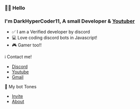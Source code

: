 ### 👋🏻 Hello
### I'm DarkHyperCoder11, A small Developer & [Youtuber](https://www.youtube.com/channel/UCXJiIUbtX2H0im7D5RrBBlg) 
* ✅ I am a Verified developer by discord
* 💻 Love coding discord bots in Javascript!
* 🎮 Gamer too!!


ℹ Contact me!
* [Discord](https://discord.bio/p/hyper8115)
* [Youtube](https://www.youtube.com/channel/UCXJiIUbtX2H0im7D5RrBBlg)
* [Gmail](https://mailhide.io/e/Ml0YwVQP)

🤖 My bot Tones
* [Invite](https://bit.ly/3djDTC3)
* [About](https://github.com/HyperCoder11/Tones)
<i class="ri-discord-line"></i>
